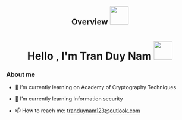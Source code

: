 <h2 align="center">Overview <img src="https://cdn140.picsart.com/326816760085201.gif?to=crop&type=webp&r=40x40&q=50" width="50"></h2>
<h1 align="center">Hello , I'm Tran Duy Nam <img src="https://i.pinimg.com/originals/4a/54/40/4a54404d97232c2cfd7b30bb5575e29c.gif" width="50"></h1>
<h3 align="left"> About me</h3>

- 🔭 I’m currently learning on Academy of Cryptography Techniques

- 🌱 I’m currently learning Information security

- 📫 How to reach me: tranduynam123@outlook.com
